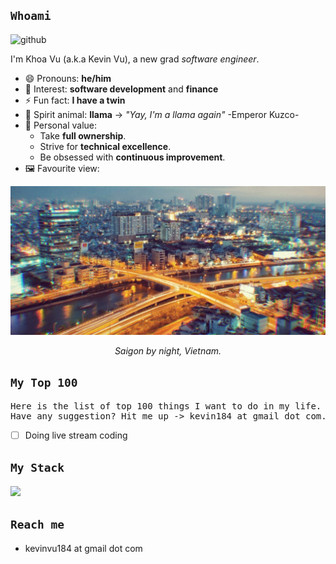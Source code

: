 ## `Whoami`
![github](https://user-images.githubusercontent.com/43775190/124498826-387f9000-dde7-11eb-9d4a-39f0384002cb.gif)

I'm Khoa Vu (a.k.a Kevin Vu), a new grad *software engineer*.

- 😄 Pronouns: **he/him**
- 🌟 Interest: **software development** and **finance**
- ⚡ Fun fact: **I have a twin**
- 🦙 Spirit animal: **llama** -> *"Yay, I'm a llama again"* -Emperor Kuzco-
- 🥇 Personal value:
  - Take **full ownership**.
  - Strive for **technical excellence**.
  - Be obsessed with **continuous improvement**.
- 🖼️ Favourite view:

![saigon](https://github.com/kevinvu184/kevinvu184/blob/master/saigon.jpg)
*<p align="center">Saigon by night, Vietnam.</p>*

## `My Top 100`
<pre>
Here is the list of top 100 things I want to do in my life.
Have any suggestion? Hit me up -> kevin184 at gmail dot com.
</pre>
- [ ] Doing live stream coding 

## `My Stack`
<img src="https://img.icons8.com/color/48/000000/typescript.png"/>

## `Reach me`
 - kevinvu184  at gmail dot com
